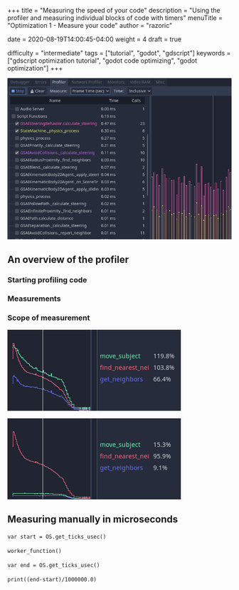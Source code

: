 +++
title = "Measuring the speed of your code"
description = "Using the profiler and measuring individual blocks of code with timers"
menuTitle = "Optimization 1 - Measure your code"
author = "razoric"

date = 2020-08-19T14:00:45-04:00
weight = 4
draft = true

difficulty = "intermediate"
tags = ["tutorial", "godot", "gdscript"]
keywords = ["gdscript optimization tutorial", "godot code optimizing", "godot optimization"]
+++

![The profiler](images/profiler.png)

## An overview of the profiler

### Starting profiling code

### Measurements

### Scope of measurement

![Measuring inclusive](images/split_curve.png)

![Measuring self](images/self_curve.png)

## Measuring manually in microseconds

```gdscript
var start = OS.get_ticks_usec()

worker_function()

var end = OS.get_ticks_usec()

print((end-start)/1000000.0)
```
